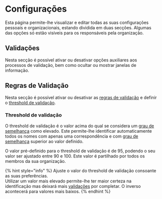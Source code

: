# Configurações

Esta página permite-lhe visualizar e editar todas as suas configurações pessoais e organizacionais, estando dividida em duas secções. Algumas das opções só estão visíveis para os responsáveis pela organização.

## Validações

Nesta secção é possível ativar ou desativar opções auxiliares aos processos de validação, bem como ocultar ou mostrar janelas de informação.

## Regras de Validação

Nesta secção é possível ativar ou desativar as [regras de validação](validacoes/aplicacao-de-regras.md#regras-de-validacao) e definir o [threshold de validação](configuracoes.md#threshold-de-validacao).

### Threshold de validação

O threshold de validação é o valor acima do qual se considera um [grau de semelhança](../glossario/glossario-aplicacao.md#grau-de-semelhanca) como elevado. Este permite-lhe identificar automaticamente todos os nomes com apenas uma correspondência e com [grau de semelhança](../glossario/glossario-aplicacao.md#grau-de-semelhanca) superior ao valor definido. 

O valor pré-definido para o threshold de validação é de 95, podendo o seu valor ser ajustado entre 90 e 100. Este valor é partilhado por todos os membros da sua organização.

{% hint style="info" %}
Ajuste o valor do threshold de validação consoante as suas preferências.   
Utilizar um valor mais elevado permite-lhe ter maior certeza na identificação mas deixará mais [validações](../glossario/glossario-aplicacao.md#validacao) por completar. O inverso acontecerá para valores mais baixos.
{% endhint %}



